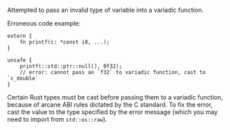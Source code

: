 Attempted to pass an invalid type of variable into a variadic function.

Erroneous code example:

```compile_fail,E0617
extern {
    fn printf(c: *const i8, ...);
}

unsafe {
    printf(::std::ptr::null(), 0f32);
    // error: cannot pass an `f32` to variadic function, cast to `c_double`
}
```

Certain Rust types must be cast before passing them to a variadic function,
because of arcane ABI rules dictated by the C standard. To fix the error,
cast the value to the type specified by the error message (which you may need
to import from `std::os::raw`).
